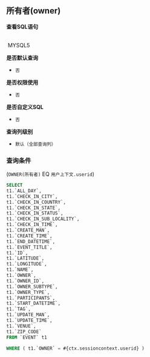 ## 所有者(owner) <!-- {docsify-ignore-all} -->



<p class="panel-title"><b>查看SQL语句</b></p>
<br>

<el-row>
&nbsp;<el-tag @click="MYSQL5 = true">MYSQL5</el-tag>
</el-row>

<br>
<p class="panel-title"><b>是否默认查询</b></p>

* `否`

<p class="panel-title"><b>是否权限使用</b></p>

* `否`

<p class="panel-title"><b>是否自定义SQL</b></p>

* `否`

<p class="panel-title"><b>查询列级别</b></p>

* `默认（全部查询列）`



### 查询条件

(`OWNER(所有者)` EQ `用户上下文.userid`)





<el-dialog v-model="MYSQL5" title="MYSQL5">

```sql
SELECT
t1.`ALL_DAY`,
t1.`CHECK_IN_CITY`,
t1.`CHECK_IN_COUNTRY`,
t1.`CHECK_IN_STATE`,
t1.`CHECK_IN_STATUS`,
t1.`CHECK_IN_SUB_LOCALITY`,
t1.`CHECK_IN_TIME`,
t1.`CREATE_MAN`,
t1.`CREATE_TIME`,
t1.`END_DATETIME`,
t1.`EVENT_TITLE`,
t1.`ID`,
t1.`LATITUDE`,
t1.`LONGITUDE`,
t1.`NAME`,
t1.`OWNER`,
t1.`OWNER_ID`,
t1.`OWNER_SUBTYPE`,
t1.`OWNER_TYPE`,
t1.`PARTICIPANTS`,
t1.`START_DATETIME`,
t1.`TAG`,
t1.`UPDATE_MAN`,
t1.`UPDATE_TIME`,
t1.`VENUE`,
t1.`ZIP_CODE`
FROM `EVENT` t1 

WHERE ( t1.`OWNER` = #{ctx.sessioncontext.userid} )
```

</el-dialog>

<script>
 const { createApp } = Vue
  createApp({
    data() {
      return {
                MYSQL5 : false
        
      }
    },
    methods: {
    }
  }).use(ElementPlus).mount('#app')
</script>